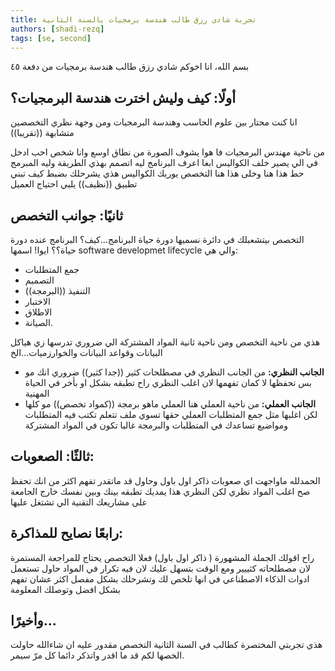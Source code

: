 ```yaml
---
title: تجربة شادي رزق طالب هندسة برمجيات بالسنة الثانية
authors: [shadi-rezq]
tags: [se, second]
---
```


بسم الله، انا اخوكم شادي رزق طالب هندسة برمجيات من دفعة ٤٥


## أولًا: كيف وليش اخترت هندسة البرمجيات؟
انا كنت محتار بين علوم الحاسب وهندسة البرمجيات ومن وجهة نظري التخصصين متشابهة ((تقريبا)) 

<!-- truncate -->

من ناحية مهندس البرمجيات فا هوا يشوف الصورة من نطاق اوسع وانا شخص احب ادخل في الي يصير خلف الكواليس ابغا اعرف البرنامج ليه اتصمم بهذي الطريقة وليه المبرمج حط هذا هنا وخلى هذا هنا
التخصص يوريك الكواليس هذي يشرحلك بضبط كيف تبني تطبيق ((نظيف)) يلبي احتياج العميل 
## ثانيًا: جوانب التخصص
التخصص بيتشعبلك في دائرة نسميها دورة حياة البرنامج...كيف؟ البرنامج عنده دورة حياة؟؟  ايوا! اسمها software developmet lifecycle والي هي:
- جمع المتطلبات
- التصميم
- التنفيذ ((البرمجة))
- الاختبار
- الاطلاق
- الصيانة.
  
 هذي من ناحية التخصص ومن ناحية ثانية المواد المشتركة الي ضروري تدرسها زي هياكل البيانات وقواعد البيانات والخوارزميات...الخ 
- **الجانب النظري:**
من الجانب النظري في مصطلحات كثير ((جدا كثير)) ضروري انك مو بس تحفظها لا كمان تفهمها لان اغلب النظري راح تطبقه بشكل او بأخر في الحياة المهنية 
- **الجانب العملي:**
من ناحية العملي هنا العملي ماهو برمجة ((كمواد تخصص)) مو كلها لكن اغلبها مثل جمع المتطلبات العملي حقها تسوي ملف تتعلم تكتب فيه المتطلبات ومواضيع تساعدك في المتطلبات
والبرمجة غالبا تكون في المواد المشتركة
## ثالثًا: الصعوبات:
الحمدلله ماواجهت اي صعوبات ذاكر اول باول وحاول قد ماتقدر تفهم اكثر من انك تحفظ صح اغلب المواد نظري لكن النظري هذا يمديك تطبقه بينك وبين نفسك خارج الجامعة على مشاريعك التقنية الي تشتغل عليها
## رابعًا نصايح للمذاكرة:
راح اقولك الجملة المشهورة ( ذاكر اول باول) فعلا التخصص يحتاج للمراجعة المستمرة لان مصطلحاته كثييير ومع الوقت بتسهل عليك لان فيه تكرار في المواد
حاول تستعمل ادوات الذكاء الاصطناعي في انها تلخص لك وتشرحلك بشكل مفصل اكثر عشان تفهم بشكل افضل وتوصلك المعلومة
## وأخيرًا…
هذي تجربتي المختصرة كطالب في السنة الثانية التخصص مقدور عليه ان شاءالله حاولت الخصها لكم قد ما اقدر واتذكر دائما كل مرّ سيمر.
